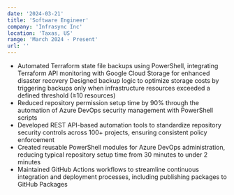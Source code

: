 ```yaml
---
date: '2024-03-21'
title: 'Software Engineer'
company: 'Infrasync Inc'
location: 'Taxas, US'
range: 'March 2024 - Present'
url: ''
---
```


- Automated Terraform state file backups using PowerShell, integrating Terraform API monitoring with Google Cloud Storage for enhanced disaster recovery
  Designed backup logic to optimize storage costs by triggering backups only when infrastructure resources exceeded a defined threshold (≥10 resources)
- Reduced repository permission setup time by 90% through the automation of Azure DevOps security management with PowerShell scripts
- Developed REST API-based automation tools to standardize repository security controls across 100+ projects, ensuring consistent policy enforcement
- Created reusable PowerShell modules for Azure DevOps administration, reducing typical repository setup time from 30 minutes to under 2 minutes
- Maintained GitHub Actions workflows to streamline continuous integration and deployment processes, including publishing packages to GitHub Packages
